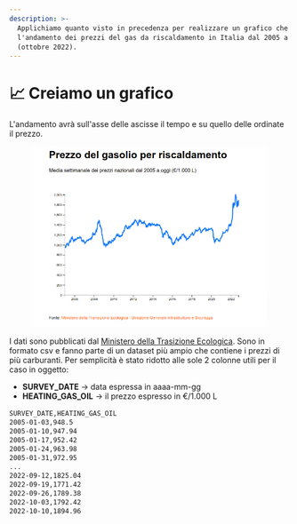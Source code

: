 ```yaml
---
description: >-
  Applichiamo quanto visto in precedenza per realizzare un grafico che esprima
  l'andamento dei prezzi del gas da riscaldamento in Italia dal 2005 a oggi
  (ottobre 2022).
---
```


# 📈 Creiamo un grafico

L'andamento avrà sull'asse delle ascisse il tempo e su quello delle ordinate il prezzo.

<figure><img src="../.gitbook/assets/Prezzo-gasolio-riscaldamento.png" alt=""><figcaption></figcaption></figure>

I dati sono pubblicati dal [Ministero della Trasizione Ecologica](https://dgsaie.mise.gov.it/open-data). Sono in formato csv e fanno parte di un dataset più ampio che contiene i prezzi di più carburanti. Per semplicità è stato ridotto alle sole 2 colonne utili per il caso in oggetto:&#x20;

* **SURVEY\_DATE** -> data espressa in aaaa-mm-gg
* **HEATING\_GAS\_OIL** -> il prezzo espresso in €/1.000 L

```csv
SURVEY_DATE,HEATING_GAS_OIL
2005-01-03,948.5
2005-01-10,947.94
2005-01-17,952.42
2005-01-24,963.98
2005-01-31,972.95
...
2022-09-12,1825.04
2022-09-19,1771.42
2022-09-26,1789.38
2022-10-03,1792.42
2022-10-10,1894.96
```
